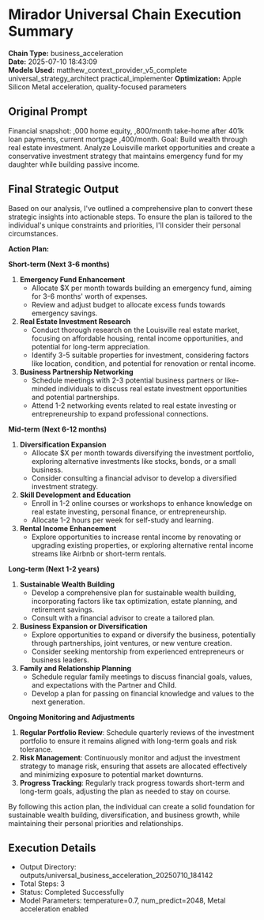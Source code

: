 # Mirador Universal Chain Execution Summary

**Chain Type:** business_acceleration  
**Date:** 2025-07-10 18:43:09  
**Models Used:** matthew_context_provider_v5_complete universal_strategy_architect practical_implementer
**Optimization:** Apple Silicon Metal acceleration, quality-focused parameters

## Original Prompt
Financial snapshot: ,000 home equity, ,800/month take-home after 401k loan payments, current mortgage ,400/month. Goal: Build wealth through real estate investment. Analyze 
  Louisville market opportunities and create a conservative investment strategy that maintains emergency fund for my daughter while building passive income.

## Final Strategic Output
Based on our analysis, I've outlined a comprehensive plan to convert these strategic insights into actionable steps. To ensure the plan is tailored to the individual's unique constraints and priorities, I'll consider their personal circumstances.

**Action Plan:**

**Short-term (Next 3-6 months)**

1. **Emergency Fund Enhancement**
	* Allocate $X per month towards building an emergency fund, aiming for 3-6 months' worth of expenses.
	* Review and adjust budget to allocate excess funds towards emergency savings.
2. **Real Estate Investment Research**
	* Conduct thorough research on the Louisville real estate market, focusing on affordable housing, rental income opportunities, and potential for long-term appreciation.
	* Identify 3-5 suitable properties for investment, considering factors like location, condition, and potential for renovation or rental income.
3. **Business Partnership Networking**
	* Schedule meetings with 2-3 potential business partners or like-minded individuals to discuss real estate investment opportunities and potential partnerships.
	* Attend 1-2 networking events related to real estate investing or entrepreneurship to expand professional connections.

**Mid-term (Next 6-12 months)**

1. **Diversification Expansion**
	* Allocate $X per month towards diversifying the investment portfolio, exploring alternative investments like stocks, bonds, or a small business.
	* Consider consulting a financial advisor to develop a diversified investment strategy.
2. **Skill Development and Education**
	* Enroll in 1-2 online courses or workshops to enhance knowledge on real estate investing, personal finance, or entrepreneurship.
	* Allocate 1-2 hours per week for self-study and learning.
3. **Rental Income Enhancement**
	* Explore opportunities to increase rental income by renovating or upgrading existing properties, or exploring alternative rental income streams like Airbnb or short-term rentals.

**Long-term (Next 1-2 years)**

1. **Sustainable Wealth Building**
	* Develop a comprehensive plan for sustainable wealth building, incorporating factors like tax optimization, estate planning, and retirement savings.
	* Consult with a financial advisor to create a tailored plan.
2. **Business Expansion or Diversification**
	* Explore opportunities to expand or diversify the business, potentially through partnerships, joint ventures, or new venture creation.
	* Consider seeking mentorship from experienced entrepreneurs or business leaders.
3. **Family and Relationship Planning**
	* Schedule regular family meetings to discuss financial goals, values, and expectations with the Partner and Child.
	* Develop a plan for passing on financial knowledge and values to the next generation.

**Ongoing Monitoring and Adjustments**

1. **Regular Portfolio Review**: Schedule quarterly reviews of the investment portfolio to ensure it remains aligned with long-term goals and risk tolerance.
2. **Risk Management**: Continuously monitor and adjust the investment strategy to manage risk, ensuring that assets are allocated effectively and minimizing exposure to potential market downturns.
3. **Progress Tracking**: Regularly track progress towards short-term and long-term goals, adjusting the plan as needed to stay on course.

By following this action plan, the individual can create a solid foundation for sustainable wealth building, diversification, and business growth, while maintaining their personal priorities and relationships.

## Execution Details
- Output Directory: outputs/universal_business_acceleration_20250710_184142
- Total Steps: 3
- Status: Completed Successfully
- Model Parameters: temperature=0.7, num_predict=2048, Metal acceleration enabled
